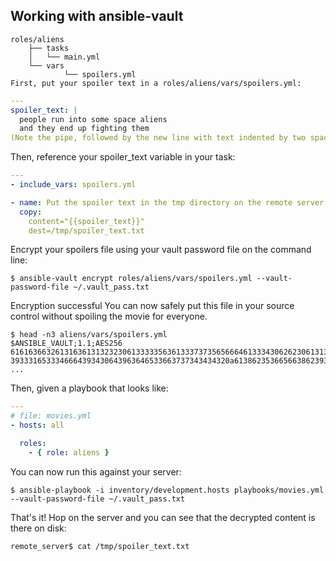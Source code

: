 ## Working with ansible-vault

```
roles/aliens
	├── tasks
	│   └── main.yml
	└── vars
		    └── spoilers.yml
First, put your spoiler text in a roles/aliens/vars/spoilers.yml:
```

``` yaml
---
spoiler_text: | 
  people run into some space aliens
  and they end up fighting them
(Note the pipe, followed by the new line with text indented by two spaces. This allows you to easily put multi-line text into a variable.)
```
Then, reference your spoiler_text variable in your task:

``` yaml
---
- include_vars: spoilers.yml

- name: Put the spoiler text in the tmp directory on the remote server.
  copy:
    content="{{spoiler_text}}"
    dest=/tmp/spoiler_text.txt
```

Encrypt your spoilers file using your vault password file on the command line:

```
$ ansible-vault encrypt roles/aliens/vars/spoilers.yml --vault-password-file ~/.vault_pass.txt
```

Encryption successful
You can now safely put this file in your source control without spoiling the movie for everyone.

```
$ head -n3 aliens/vars/spoilers.yml
$ANSIBLE_VAULT;1.1;AES256
61616366326131636131323230613333356361333737356566646133343062623061313931666462
3933316533346664393430643963646533663737343434320a613862353665663862393939383336
...
```
Then, given a playbook that looks like:

``` yaml
---
# file: movies.yml
- hosts: all

  roles:
    - { role: aliens }
```

You can now run this against your server:

```
$ ansible-playbook -i inventory/development.hosts playbooks/movies.yml --vault-password-file ~/.vault_pass.txt
```
That's it! Hop on the server and you can see that the decrypted content is there on disk:

```
remote_server$ cat /tmp/spoiler_text.txt 
```